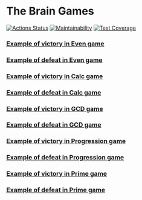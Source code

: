 # The Brain Games
[![Actions Status](https://github.com/qusilon/java-project-61/actions/workflows/hexlet-check.yml/badge.svg)](https://github.com/qusilon/java-project-61/actions)
[![Maintainability](https://api.codeclimate.com/v1/badges/2a22ea20be137f013737/maintainability)](https://codeclimate.com/github/qusilon/java-project-61/maintainability)
[![Test Coverage](https://api.codeclimate.com/v1/badges/2a22ea20be137f013737/test_coverage)](https://codeclimate.com/github/qusilon/java-project-61/test_coverage)

### [Example of victory in Even game](https://asciinema.org/a/699186)
### [Example of defeat in Even game](https://asciinema.org/a/699189)

### [Example of victory in Calc game](https://asciinema.org/a/699632)
### [Example of defeat in Calc game](https://asciinema.org/a/699634)

### [Example of victory in GCD game](https://asciinema.org/a/699640)
### [Example of defeat in GCD game](https://asciinema.org/a/699641)

### [Example of victory in Progression game](https://asciinema.org/a/699892)
### [Example of defeat in Progression game](https://asciinema.org/a/699893)

### [Example of victory in Prime game](https://asciinema.org/a/700010)
### [Example of defeat in Prime game](https://asciinema.org/a/700011)
